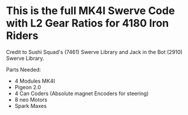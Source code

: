 # This is the full MK4I Swerve Code with L2 Gear Ratios for 4180 Iron Riders
Credit to Sushi Squad's (7461) Swerve Library and Jack in the Bot (2910) Swerve Library.

Parts Needed:
- 4 Modules MK4I
- Pigeon 2.0
- 4 Can Coders (Absolute magnet Encoders for steering)
- 8 neo Motors
- Spark Maxes
